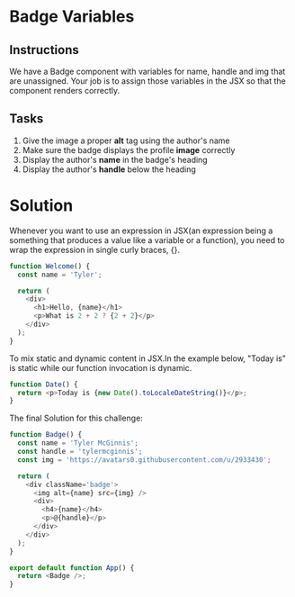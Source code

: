 # Badge Variables

## Instructions

We have a Badge component with variables for name, handle and img that are unassigned. Your job is to assign those variables in the JSX so that the component renders correctly.

## Tasks

1. Give the image a proper **alt** tag using the author's name
2. Make sure the badge displays the profile **image** correctly
3. Display the author's **name** in the badge's heading
4. Display the author's **handle** below the heading

# Solution

Whenever you want to use an expression in JSX(an expression being a something that produces a value like a variable or a function), you need to wrap the expression in single curly braces, {}.

```javascript
function Welcome() {
  const name = 'Tyler';

  return (
    <div>
      <h1>Hello, {name}</h1>
      <p>What is 2 + 2 ? {2 + 2}</p>
    </div>
  );
}
```

To mix static and dynamic content in JSX.In the example below, "Today is" is static while our function invocation is dynamic.

```javascript
function Date() {
  return <p>Today is {new Date().toLocaleDateString()}</p>;
}
```

The final Solution for this challenge:

```javascript
function Badge() {
  const name = 'Tyler McGinnis';
  const handle = 'tylermcginnis';
  const img = 'https://avatars0.githubusercontent.com/u/2933430';

  return (
    <div className='badge'>
      <img alt={name} src={img} />
      <div>
        <h4>{name}</h4>
        <p>@{handle}</p>
      </div>
    </div>
  );
}

export default function App() {
  return <Badge />;
}
```
